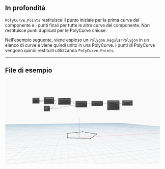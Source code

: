 ## In profondità
`PolyCurve.Points` restituisce il punto iniziale per la prima curva del componente e i punti finali per tutte le altre curve del componente. Non restituisce punti duplicati per le PolyCurve chiuse.

Nell'esempio seguente, viene esploso un `Polygon.RegularPolygon` in un elenco di curve e viene quindi unito in una PolyCurve. I punti di PolyCurve vengono quindi restituiti utilizzando `PolyCurve.Points`.
___
## File di esempio

![PolyCurve.Points](./Autodesk.DesignScript.Geometry.PolyCurve.Points_img.jpg)
